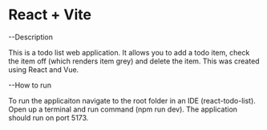 # React + Vite

--Description 

This is a todo list web application. It allows you to add a todo item, check the item off (which renders item grey) and delete the item. This was created using React and Vue.


--How to run

To run the applicaiton navigate to the root folder in an IDE (react-todo-list). Open up a terminal and run command (npm run dev). The application should run on port 5173.
